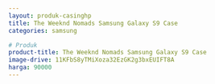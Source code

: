 ```yaml
---
layout: produk-casinghp
title: The Weeknd Nomads Samsung Galaxy S9 Case
categories: samsung

# Produk
product-title: The Weeknd Nomads Samsung Galaxy S9 Case
image-drive: 11KFbS8yTMiXoza32EzGK2g3bxEUIFT8A
harga: 90000
---
```


